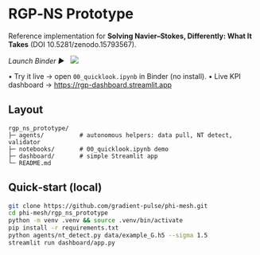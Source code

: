 
# RGP‑NS Prototype

Reference implementation for **Solving Navier–Stokes, Differently: What It Takes** (DOI 10.5281/zenodo.15793567).

*Launch Binder ▶️* &nbsp; <a href="https://mybinder.org/v2/gh/gradient-pulse/phi-mesh/HEAD?labpath=rgp_ns_prototype%2Fnotebooks%2F00_quicklook.ipynb"><img src="https://mybinder.org/badge_logo.svg"></a>

• Try it live → open `00_quicklook.ipynb` in Binder (no install).
• Live KPI dashboard → <https://rgp-dashboard.streamlit.app>

## Layout
```
rgp_ns_prototype/
├─ agents/          # autonomous helpers: data pull, NT detect, validator
├─ notebooks/       # 00_quicklook.ipynb demo
├─ dashboard/       # simple Streamlit app
└─ README.md
```

## Quick‑start (local)

```bash
git clone https://github.com/gradient-pulse/phi-mesh.git
cd phi-mesh/rgp_ns_prototype
python -m venv .venv && source .venv/bin/activate
pip install -r requirements.txt
python agents/nt_detect.py data/example_G.h5 --sigma 1.5
streamlit run dashboard/app.py
```
